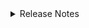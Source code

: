 <details markdown>
<summary>Release Notes</summary>

## 1.1.0 (2024-05-21)

**Technical and style updates:**
- Update based on the updates of the forked [FAIR-by-design template](https://github.com/FAIR-by-Design-Methodology/templates) that can also be found in the Release Notes of the [FAIR-by-design Training of Trainers](https://fair-by-design-methodology.github.io/FAIR-by-Design_ToT/latest/) v1.1.0.
- Release Notes added to the syllabus.
- Added "admonition" to enable the use of info boxes. KIT-specific information as well as exercises and summaries are now presented as info boxes.
- Footnotes added.
- Tabs added.

**Content updates:**
- Split section "2.1 Introduction" into two sections: "2.1 Introduction" and "2.2 Selection of ELNs".
- Section "03 Conclusion" added.
- Updates on the difference between ELN and LIMS, the advantages of ELNs and Kadi4Mat.
- Added video on Chemotion from Youtube.
- Update on Welcome section.
- Update on Facilitator Guide and Lessons Plan.

## 1.0.0 (2023-12-19)

- Initial release of the materials.

</details>